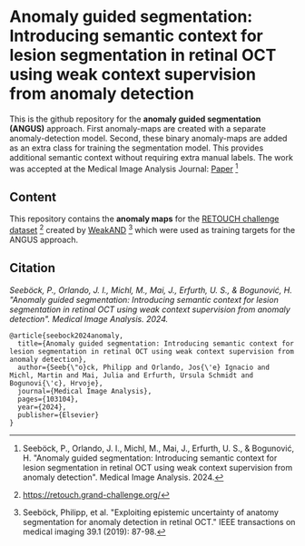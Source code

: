 # Anomaly guided segmentation: Introducing semantic context for lesion segmentation in retinal OCT using weak context supervision from anomaly detection

This is the github repository for the **anomaly guided segmentation (ANGUS)** approach. First anomaly-maps are created with a separate anomaly-detection model. Second, these binary anomaly-maps are added as an extra class for training the segmentation model. This provides additional semantic context without requiring extra manual labels. 
The work was accepted at the Medical Image Analysis Journal: [Paper](https://www.sciencedirect.com/science/article/pii/S136184152400029X) [^3]

[^3]: Seeböck, P., Orlando, J. I., Michl, M., Mai, J., Erfurth, U. S., & Bogunović, H. "Anomaly guided segmentation: Introducing semantic context for lesion segmentation in retinal OCT using weak context supervision from anomaly detection". Medical Image Analysis. 2024.


## Content

This repository contains the **anomaly maps** for the [RETOUCH challenge dataset](https://retouch.grand-challenge.org/) [^1] created by [WeakAND](https://ieeexplore.ieee.org/abstract/document/8727461) [^2] which were used as training targets for the ANGUS approach.

[^1]: https://retouch.grand-challenge.org/
[^2]: Seeböck, Philipp, et al. "Exploiting epistemic uncertainty of anatomy segmentation for anomaly detection in retinal OCT." IEEE transactions on medical imaging 39.1 (2019): 87-98.


## Citation

*Seeböck, P., Orlando, J. I., Michl, M., Mai, J., Erfurth, U. S., & Bogunović, H. "Anomaly guided segmentation: Introducing semantic context for lesion segmentation in retinal OCT using weak context supervision from anomaly detection". Medical Image Analysis. 2024.*

```
@article{seebock2024anomaly,
  title={Anomaly guided segmentation: Introducing semantic context for lesion segmentation in retinal OCT using weak context supervision from anomaly detection},
  author={Seeb{\"o}ck, Philipp and Orlando, Jos{\'e} Ignacio and Michl, Martin and Mai, Julia and Erfurth, Ursula Schmidt and Bogunovi{\'c}, Hrvoje},
  journal={Medical Image Analysis},
  pages={103104},
  year={2024},
  publisher={Elsevier}
}
```
